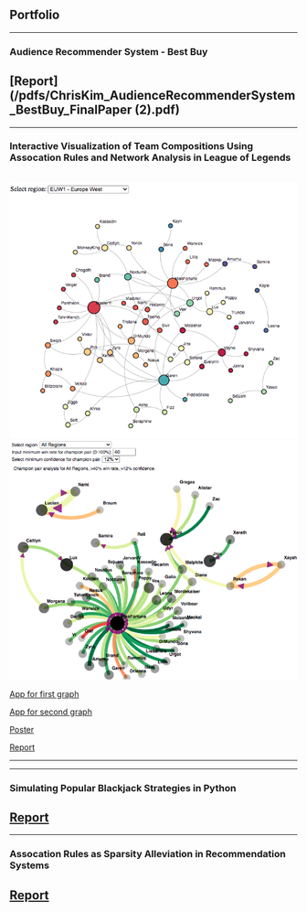 ## Portfolio

---
### Audience Recommender System - Best Buy
[Report](/pdfs/ChrisKim_AudienceRecommenderSystem_BestBuy_FinalPaper (2).pdf)<br>
---

---

### Interactive Visualization of Team Compositions Using Assocation Rules and Network Analysis in League of Legends
<br>
<img src="images/euw_graph2.png?raw=true"/><br>
<img src="images/conf_graph1.png?raw=true"/><br>

[App for first graph](https://cdaekim.github.io/graph1)<br>

[App for second graph](https://cdaekim.github.io/graph2)<br>

[Poster](/pdfs/team139poster.pdf)<br>

[Report](/pdfs/team139report.pdf)<br>

---





---
### Simulating Popular Blackjack Strategies in Python
[Report](/pdfs/Group89_Blackjack_Simulation_Report_ChrisKim.pdf)<br>
---

---
### Assocation Rules as Sparsity Alleviation in Recommendation Systems
[Report](/pdfs/Kim_Christopher_project_report.pdf)<br>
---
